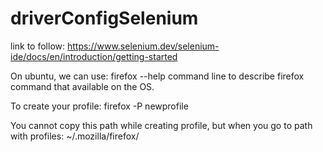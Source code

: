 # driverConfigSelenium

link to follow: https://www.selenium.dev/selenium-ide/docs/en/introduction/getting-started

On ubuntu, we can use: firefox --help command line to describe firefox command that available on the OS.

To create your profile:
firefox -P newprofile

You cannot copy this path while creating profile, but when you go to path with profiles:  ~/.mozilla/firefox/